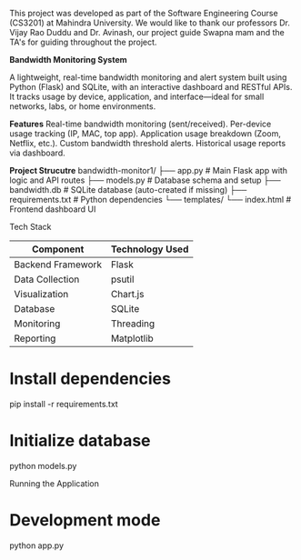 This project was developed as part of the Software Engineering Course (CS3201) at Mahindra University. 
We would like to thank our professors Dr. Vijay Rao Duddu and Dr. Avinash, our project guide Swapna mam and the TA's for guiding throughout the project. 

**Bandwidth Monitoring System**

A lightweight, real-time bandwidth monitoring and alert system built using Python (Flask) and SQLite, with an interactive dashboard and RESTful APIs. It tracks usage by device, application, and interface—ideal for small networks, labs, or home environments.

**Features**
Real-time bandwidth monitoring (sent/received).
Per-device usage tracking (IP, MAC, top app).
Application usage breakdown (Zoom, Netflix, etc.).
Custom bandwidth threshold alerts.
Historical usage reports via dashboard.
 
**Project Strucutre**
bandwidth-monitor1/
├── app.py                # Main Flask app with logic and API routes
├── models.py             # Database schema and setup
├── bandwidth.db          # SQLite database (auto-created if missing)
├── requirements.txt      # Python dependencies
└── templates/
    └── index.html        # Frontend dashboard UI

Tech Stack

| Component          | Technology Used |
|--------------------|-----------------|
| Backend Framework  | Flask           |
| Data Collection    | psutil          |
| Visualization      | Chart.js        |
| Database           | SQLite          |
| Monitoring         | Threading       |
| Reporting          | Matplotlib      |

# Install dependencies
pip install -r requirements.txt

# Initialize database
python models.py

Running the Application
# Development mode
python app.py
